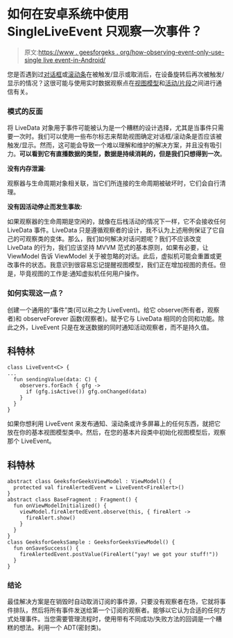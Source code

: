 # 如何在安卓系统中使用 SingleLiveEvent 只观察一次事件？

> 原文:[https://www . geesforgeks . org/how-observing-event-only-use-single live event-in-Android/](https://www.geeksforgeeks.org/how-to-observe-event-only-once-using-singleliveevent-in-android/)

您是否遇到过[对话框](https://www.geeksforgeeks.org/android-alert-dialog-box-and-how-to-create-it/)或[滚动条](https://www.geeksforgeeks.org/how-to-add-a-snackbar-in-android/)在被触发/显示或取消后，在设备旋转后再次被触发/显示的情况？这很可能与使用实时数据观察点在[视图模型](https://www.geeksforgeeks.org/viewmodel-in-android-architecture-components/)和[活动/片段](https://www.geeksforgeeks.org/difference-between-a-fragment-and-an-activity-in-android/)之间进行通信有关。

### 模式的反面

将 LiveData 对象用于事件可能被认为是一个糟糕的设计选择，尤其是当事件只需要一次时。我们可以使用一些布尔标志来帮助视图确定对话框/滚动条是否应该被触发/显示。然而，这可能会导致一个难以理解和维护的解决方案，并且没有吸引力。**可以看到它有直播数据的类型，数据是持续消耗的，但是我们只想得到一次**。

**没有内存泄漏:**

观察器与生命周期对象相关联，当它们所连接的生命周期被破坏时，它们会自行清理。

**没有因活动停止而发生事故:**

如果观察器的生命周期是空闲的，就像在后栈活动的情况下一样，它不会接收任何 LiveData 事件。LiveData 只是遵循观察者的设计，我不认为上述用例保证了它自己的可观察类的变体。那么，我们如何解决对话问题呢？我们不应该改变 LiveData 的行为，我们应该坚持 MVVM 范式的基本原则，如果有必要，让 ViewModel 告诉 ViewModel 关于被忽略的对话。此后，虚拟机可能会重置或更改事件的状态。我意识到很容易忘记提醒视图模型，我们正在增加视图的责任。但是，毕竟视图的工作是:通知虚拟机任何用户操作。

### 如何实现这一点？

创建一个通用的“事件”类(可以称之为 LiveEvent)。给它 observe(所有者，观察者)和 observeForever 函数(观察者)。赋予它与 LiveData 相同的合同和功能。除此之外，LiveEvent 只是在发送数据的同时通知活动观察者，而不是持久值。

## 科特林

```
class LiveEvent<C> {
...
  fun sendingValue(data: C) {
    observers.forEach { gfg ->
      if (gfg.isActive()) gfg.onChanged(data)
    }
  }
}
```

如果你想利用 LiveEvent 来发布通知、滚动条或许多屏幕上的任何东西，就把它放在你的基本视图模型类中。然后，在您的基本片段类中初始化视图模型后，观察那个 LiveEvent。

## 科特林

```
abstract class GeeksforGeeksViewModel : ViewModel() {
  protected val fireAlertedEvent = LiveEvent<FireAlert>()
}
abstract class BaseFragment : Fragment() {
  fun onViewModelInitialized() {
    viewModel.fireAlertedEvent.observe(this, { fireAlert ->
      fireAlert.show()
    }
  }
}
class GeeksforGeeksSample : GeeksforGeeksViewModel() {
  fun onSaveSuccess() {
    fireAlertedEvent.postValue(FireAlert("yay! we got your stuff!"))
  }
}
```

### 结论

最佳解决方案是在销毁时自动取消订阅的事件源，只要没有观察者在场，它就将事件排队，然后将所有事件发送给第一个订阅的观察者。能够以它认为合适的任何方式处理事件。当您需要管理流程时，使用带有不同成功/失败方法的回调是一个糟糕的想法。利用一个 ADT(密封类)。